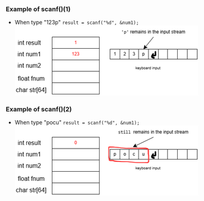 ### Example of scanf()(1)
- When type "123p"
`result = scanf("%d", &num1);`
!['scanf()'](./scanf().png)
 


### Example of scanf()(2)
- When type "pocu"
`result = scanf("%d", &num1);`
!['scanf()2'](./scanf()2.png)